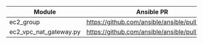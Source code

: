 Module                 | Ansible PR                                    | Status
-----------------------|-----------------------------------------------| --------
ec2_group              | https://github.com/ansible/ansible/pull/20806 | Unmerged
ec2_vpc_nat_gateway.py | https://github.com/ansible/ansible/pull/24042 | Unmerged
